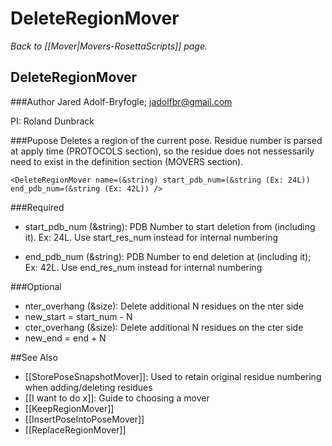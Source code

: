 # DeleteRegionMover
*Back to [[Mover|Movers-RosettaScripts]] page.*
## DeleteRegionMover

###Author
Jared Adolf-Bryfogle; jadolfbr@gmail.com

PI: Roland Dunbrack

###Pupose
Deletes a region of the current pose.  Residue number is parsed at apply time (PROTOCOLS section), so the residue does not nessessarily need to exist in the definition section (MOVERS section).

```
<DeleteRegionMover name=(&string) start_pdb_num=(&string (Ex: 24L)) end_pdb_num=(&string (Ex: 42L)) />
```

###Required

-   start\_pdb\_num (&string): PDB Number to start deletion from (including it). Ex: 24L.  Use start\_res\_num instead for internal numbering 

-   end\_pdb\_num (&string): PDB Number to end deletion at (including it); Ex: 42L. Use end\_res\_num instead for internal numbering

###Optional

-   nter\_overhang (&size): Delete additional N residues on the nter side 
 - new_start = start_num - N
-   cter\_overhang (&size): Delete additional N residues on the cter side
 - new_end = end + N

##See Also

* [[StorePoseSnapshotMover]]: Used to retain original residue numbering when adding/deleting residues
* [[I want to do x]]: Guide to choosing a mover
* [[KeepRegionMover]]
* [[InsertPoseIntoPoseMover]]
* [[ReplaceRegionMover]]
